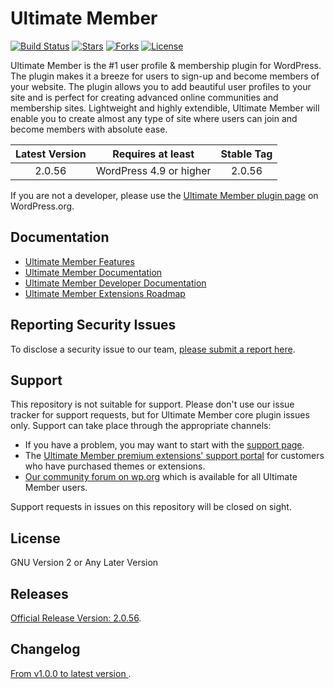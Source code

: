 # Ultimate Member 

[![Build Status](https://travis-ci.org/ultimatemember/ultimatemember.svg?branch=master)](https://travis-ci.org/ultimatemember/ultimatemember)
[![Stars](https://img.shields.io/github/stars/ultimatemember/ultimatemember)](https://img.shields.io/github/stars/ultimatemember/ultimatemember)
[![Forks](https://img.shields.io/github/forks/ultimatemember/ultimatemember)](https://img.shields.io/github/forks/ultimatemember/ultimatemember)
[![License](https://img.shields.io/github/license/ultimatemember/ultimatemember)](https://img.shields.io/github/license/ultimatemember/ultimatemember)

Ultimate Member is the #1 user profile & membership plugin for WordPress. The plugin makes it a breeze for users to sign-up and become members of your website. The plugin allows you to add beautiful user profiles to your site and is perfect for creating advanced online communities and membership sites. Lightweight and highly extendible, Ultimate Member will enable you to create almost any type of site where users can join and become members with absolute ease.

| Latest Version |Requires at least|Stable Tag|
| :------------: |:------------:|:------------:|
| 2.0.56 | WordPress 4.9 or higher| 2.0.56 |

If you are not a developer, please use the [Ultimate Member plugin page](https://wordpress.org/plugins/ultimate-member/) on WordPress.org.


## Documentation
* [Ultimate Member Features](https://ultimatemember.com/features/)
* [Ultimate Member Documentation](https://docs.ultimatemember.com)
* [Ultimate Member Developer Documentation](https://docs.ultimatemember.com/collection/28-for-developers)
* [Ultimate Member Extensions Roadmap](https://ultimatemember.com/roadmap/)

## Reporting Security Issues
To disclose a security issue to our team, [please submit a report here](https://ultimatemember.com/feedback/).


## Support
This repository is not suitable for support. Please don't use our issue tracker for support requests, but for Ultimate Member core plugin issues only. Support can take place through the appropriate channels:

* If you have a problem, you may want to start with the [support page](https://ultimatemember.com/support/).
* The [Ultimate Member premium extensions' support portal](https://ultimatemember.com/support/ticket/) for customers who have purchased themes or extensions.
* [Our community forum on wp.org](https://wordpress.org/support/plugin/ultimate-member/) which is available for all Ultimate Member users.

Support requests in issues on this repository will be closed on sight.

## License
GNU Version 2 or Any Later Version

## Releases
[Official Release Version: 2.0.56](https://github.com/ultimatemember/ultimatemember/releases/tag/2.0.56).

## Changelog
[ From v1.0.0 to latest version ](https://wordpress.org/plugins/ultimate-member/changelog/).

